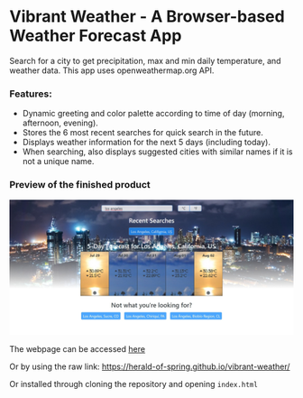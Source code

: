 # Vibrant Weather - A Browser-based Weather Forecast App
Search for a city to get precipitation, max and min daily temperature, and weather data. This app uses openweathermap.org API.

### Features:
- Dynamic greeting and color palette according to time of day (morning, afternoon, evening).
- Stores the 6 most recent searches for quick search in the future.
- Displays weather information for the next 5 days (including today).
- When searching, also displays suggested cities with similar names if it is not a unique name.

### Preview of the finished product
![DevQuiz](./images/demo-search.jpeg?raw=true "DevQuiz Start")

The webpage can be accessed [here](https://herald-of-spring.github.io/vibrant-weather/)

Or by using the raw link: https://herald-of-spring.github.io/vibrant-weather/

Or installed through cloning the repository and opening `index.html`